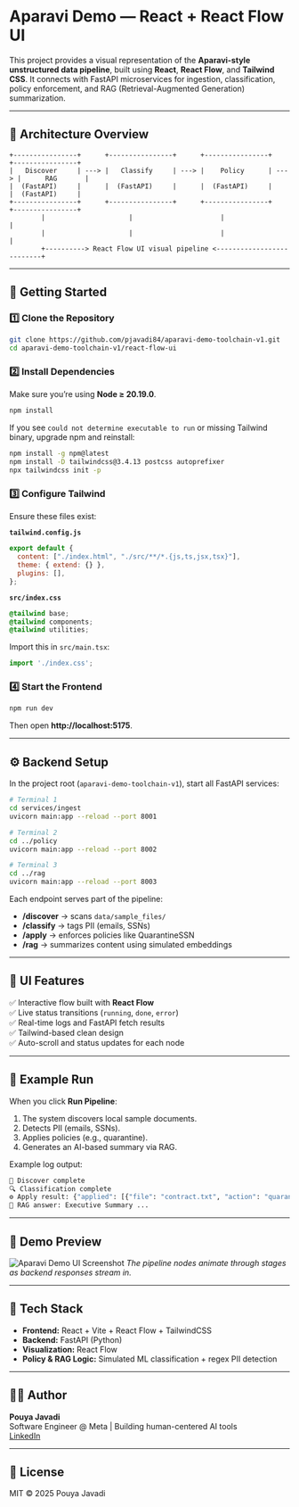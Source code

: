 # Aparavi Demo — React + React Flow UI

This project provides a visual representation of the **Aparavi-style unstructured data pipeline**, built using **React**, **React Flow**, and **Tailwind CSS**. It connects with FastAPI microservices for ingestion, classification, policy enforcement, and RAG (Retrieval-Augmented Generation) summarization.

---

## 🧠 Architecture Overview

```text
+----------------+      +----------------+      +----------------+      +----------------+
|   Discover     | ---> |   Classify     | ---> |    Policy      | ---> |      RAG       |
|  (FastAPI)     |      |  (FastAPI)     |      |  (FastAPI)     |      |  (FastAPI)     |
+----------------+      +----------------+      +----------------+      +----------------+
        |                     |                      |                       |
        |                     |                      |                       |
        +----------> React Flow UI visual pipeline <--------------------------+
```

---

## 🚀 Getting Started

### 1️⃣ Clone the Repository
```bash
git clone https://github.com/pjavadi84/aparavi-demo-toolchain-v1.git
cd aparavi-demo-toolchain-v1/react-flow-ui
```

### 2️⃣ Install Dependencies
Make sure you’re using **Node ≥ 20.19.0**.

```bash
npm install
```

If you see `could not determine executable to run` or missing Tailwind binary, upgrade npm and reinstall:
```bash
npm install -g npm@latest
npm install -D tailwindcss@3.4.13 postcss autoprefixer
npx tailwindcss init -p
```

### 3️⃣ Configure Tailwind
Ensure these files exist:

**`tailwind.config.js`**
```js
export default {
  content: ["./index.html", "./src/**/*.{js,ts,jsx,tsx}"],
  theme: { extend: {} },
  plugins: [],
};
```

**`src/index.css`**
```css
@tailwind base;
@tailwind components;
@tailwind utilities;
```

Import this in `src/main.tsx`:
```ts
import './index.css';
```

### 4️⃣ Start the Frontend
```bash
npm run dev
```
Then open **http://localhost:5175**.

---

## ⚙️ Backend Setup
In the project root (`aparavi-demo-toolchain-v1`), start all FastAPI services:

```bash
# Terminal 1
cd services/ingest
uvicorn main:app --reload --port 8001

# Terminal 2
cd ../policy
uvicorn main:app --reload --port 8002

# Terminal 3
cd ../rag
uvicorn main:app --reload --port 8003
```

Each endpoint serves part of the pipeline:
- **/discover** → scans `data/sample_files/`
- **/classify** → tags PII (emails, SSNs)
- **/apply** → enforces policies like QuarantineSSN
- **/rag** → summarizes content using simulated embeddings

---

## 🧩 UI Features
✅ Interactive flow built with **React Flow**  
✅ Live status transitions (`running`, `done`, `error`)  
✅ Real-time logs and FastAPI fetch results  
✅ Tailwind-based clean design  
✅ Auto-scroll and status updates for each node

---

## 🧠 Example Run
When you click **Run Pipeline**:
1. The system discovers local sample documents.
2. Detects PII (emails, SSNs).
3. Applies policies (e.g., quarantine).
4. Generates an AI-based summary via RAG.

Example log output:
```bash
📂 Discover complete
🔍 Classification complete
⚙️ Apply result: {"applied": [{"file": "contract.txt", "action": "quarantine"}]}
🤖 RAG answer: Executive Summary ...
```

---

## 📸 Demo Preview
![Aparavi Demo UI Screenshot](./docs/screenshot.png)
_The pipeline nodes animate through stages as backend responses stream in._

---

## 🧱 Tech Stack
- **Frontend:** React + Vite + React Flow + TailwindCSS
- **Backend:** FastAPI (Python)
- **Visualization:** React Flow
- **Policy & RAG Logic:** Simulated ML classification + regex PII detection

---

## 👨‍💻 Author
**Pouya Javadi**  
Software Engineer @ Meta | Building human-centered AI tools  
[LinkedIn](https://linkedin.com/in/pouyajavadi)

---

## 📄 License
MIT © 2025 Pouya Javadi
